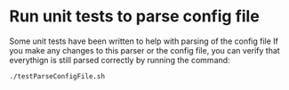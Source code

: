 # Run unit tests to parse config file

Some unit tests have been written to help with parsing of the config file If you make any changes to this parser or the config file, you can verify that everythign is still parsed correctly by running the command:

```bash
./testParseConfigFile.sh
```
